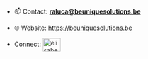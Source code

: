 
- 📫 Contact:  **raluca@beuniquesolutions.be**
- 🌐 Website:   <a href="https://beuniquesolutions.be" target="blank"><img align="center" />https://beuniquesolutions.be</a>

- Connect:  <a href="https://linkedin.com/in/elisabetarusu" target="blank"><img align="center" src="https://raw.githubusercontent.com/rahuldkjain/github-profile-readme-generator/master/src/images/icons/Social/linked-in-alt.svg" alt="elisabetarusu" height="30" width="40" /></a>




